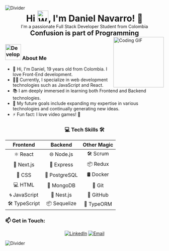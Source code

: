 <!-- Horizontal Divider with Gradient -->
<img src="https://user-images.githubusercontent.com/73097560/115834477-dbab4500-a447-11eb-908a-139a6edaec5c.gif" alt="Divider">

<!-- Header without Lines -->
<div align="center">
  <h1 style="border-bottom: none; margin: 0;"><b>Hi</b> <img src="https://media.giphy.com/media/hvRJCLFzcasrR4ia7z/giphy.gif" width="35" alt="Waving Hand">, I'm Daniel Navarro! 🚀</h1>
  <p style="margin: 0;">I'm a passionate Full Stack Developer Student from Colombia</p>
</div>

<!-- Subheader without Lines -->
<div align="center">
  <h2 style="border-bottom: none; margin: 0;">Confusion is part of Programming</h2>
</div>

<img align="right" alt="Coding GIF" height="160px" src="https://media.giphy.com/media/v1.Y2lkPTc5MGI3NjExOGZvdjg3bWdheWF0enZjanpyNmtnZGZja2piYng0bnRuenk5NXJzMCZlcD12MV9pbnRlcm5faWQmY3Q9Zw/VTtANKl0beDFQRLDTh/giphy.gif" />

### <img src="https://media.giphy.com/media/VgCDAzcKvsR6OM0uWg/giphy.gif" width="50" alt="Developer GIF"> About Me

- 👋 Hi, I'm Daniel, 19 years old from Colombia. I love Front-End development.
- 👨‍💻 Currently, I specialize in web development technologies such as JavaScript and React.
- 📚 I am deeply immersed in learning both Frontend and Backend technologies.
- 💪 My future goals include expanding my expertise in various technologies and continually generating new ideas.
- ⚡ Fun fact: I love video games! 👾

<div align="center">

### 💻 Tech Skills 🛠️

| Frontend              | Backend                     | Other Magic               |
|:----------------------:|:---------------------------:|:-------------------------:|
| ⚛ React               | 🌐 Node.js                  | 🛠️ Scrum                   |
| 📱 Next.js             | 🚀 Express                  | 📦 Redux                   |
| 🎨 CSS                | 🐘 PostgreSQL               | 🛢️ Docker                  |
| 💻 HTML                | 🍃 MongoDB                  | 🔧 Git                      |
| 🌀 JavaScript          | 🚧 Nest.js                  | 📂 GitHub                  |
| 🛠️ TypeScript          | 📦 Sequelize                | 🔄 TypeORM                 |

</div>

### 📫 Get in Touch:

<p align="center">
  <a href="https://www.linkedin.com/in/danielnavarrozt" target="_blank"><img src="https://img.shields.io/badge/-LinkedIn-0e76a8?style=for-the-badge&logo=Linkedin&logoColor=white" alt="LinkedIn"></a>
  <a href="mailto:dkrisnavarro@gmail.com" target="_blank"><img src="https://img.shields.io/badge/-Email-D14836?style=for-the-badge&logo=Gmail&logoColor=white" alt="Email"></a>
</p>

<!-- Horizontal Divider with Gradient -->
<img src="https://user-images.githubusercontent.com/73097560/115834477-dbab4500-a447-11eb-908a-139a6edaec5c.gif" alt="Divider">

